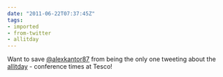 ```yaml
---
date: "2011-06-22T07:37:45Z"
tags:
- imported
- from-twitter
- allitday
---
```

Want to save [@alexkantor87](https://twitter.com/alexkantor87) from being the only one tweeting about the [allitday](/tags/allitday) - conference times at Tesco\!
